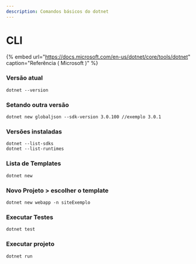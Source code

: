 ```yaml
---
description: Comandos básicos do dotnet
---
```


# CLI

{% embed url="https://docs.microsoft.com/en-us/dotnet/core/tools/dotnet" caption="Referência \( Microsoft \)" %}

### Versão atual

```aspnet
dotnet --version 
```

### Setando outra versão

```aspnet
dotnet new globaljson --sdk-version 3.0.100 //exemplo 3.0.1
```

### Versões instaladas

```aspnet
dotnet --list-sdks
dotnet --list-runtimes
```

### Lista de Templates

```aspnet
dotnet new
```

### Novo Projeto &gt; escolher o template

```aspnet
dotnet new webapp -n siteExemplo
```

### Executar Testes

```aspnet
dotnet test
```

### Executar projeto

```aspnet
dotnet run 
```


